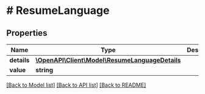 # # ResumeLanguage

## Properties

Name | Type | Description | Notes
------------ | ------------- | ------------- | -------------
**details** | [**\OpenAPI\Client\Model\ResumeLanguageDetails**](ResumeLanguageDetails.md) |  |
**value** | **string** |  |

[[Back to Model list]](../../README.md#models) [[Back to API list]](../../README.md#endpoints) [[Back to README]](../../README.md)
